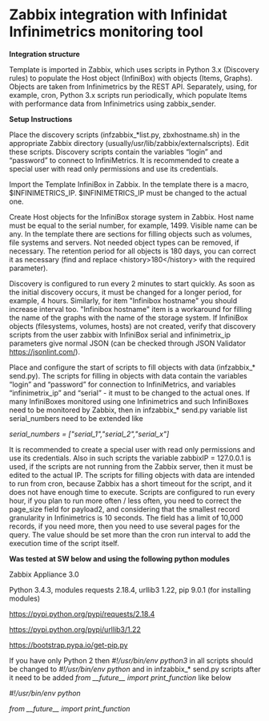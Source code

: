 # Zabbix integration with Infinidat Infinimetrics monitoring tool

__Integration structure__

Template is imported in Zabbix, which uses scripts in Python 3.x (Discovery rules) to populate the Host object (InfiniBox) with objects (Items, Graphs). Objects are taken from Infinimetrics by the REST API. Separately, using, for example, cron, Python 3.x scripts run periodically, which populate Items with performance data from Infinimetrics using zabbix_sender.

__Setup Instructions__

Place the discovery scripts (infzabbix\_\*list.py, zbxhostname.sh) in the appropriate Zabbix directory (usually/usr/lib/zabbix/externalscripts). Edit these scripts. Discovery scripts contain the variables “login” and “password” to connect to InfiniMetrics. It is recommended to create a special user with read only permissions and use its credentials.

Import the Template InfiniBox in Zabbix. In the template there is a macro, $INFINIMETRICS_IP. $INFINIMETRICS_IP must be changed to the actual one.

Create Host objects for the InfiniBox storage system in Zabbix. Host name must be equal to the serial number, for example, 1499. Visible name can be any. In the template there are sections for filling objects such as volumes, file systems and servers. Not needed object types can be removed, if necessary. The retention period for all objects is 180 days, you can correct it as necessary (find and replace \<history\>180\<\/history\> with the required parameter).

Discovery is configured to run every 2 minutes to start quickly. As soon as the initial discovery occurs, it must be changed for a longer period, for example, 4 hours. Similarly, for item "Infinibox hostname" you should increase interval too. "Infinibox hostname" item is a workaround for filling the name of the graphs with the name of the storage system. If InfiniBox objects (filesystems, volumes, hosts) are not created, verify that discovery scripts from the user zabbix with InfiniBox serial and infinimetrix_ip parameters give normal JSON (can be checked through JSON Validator https://jsonlint.com/).

Place and configure the start of scripts to fill objects with data (infzabbix\_\* send.py). The scripts for filling in objects with data contain the variables “login” and “password” for connection to InfiniMetrics, and variables “infinimetrix_ip” and “serial” - it must to be changed to the actual ones. If many InfiniBoxes monitored using one Infinimetrics and such InfiniBoxes need to be monitored by Zabbix, then in infzabbix\_\* send.py variable list serial_numbers need to be extended like

_serial\_numbers = ["serial\_1","serial\_2","serial\_x"]_

It is recommended to create a special user with read only permissions and use its credentials. Also in such scripts the variable zabbixIP = 127.0.0.1 is used, if the scripts are not running from the Zabbix server, then it must be edited to the actual IP.
The scripts for filling objects with data are intended to run from cron, because Zabbix has a short timeout for the script, and it does not have enough time to execute. Scripts are configured to run every hour, if you plan to run more often / less often, you need to correct the page\_size field for payload2, and considering that the smallest record granularity in Infinimetrics is 10 seconds. The field has a limit of 10,000 records, if you need more, then you need to use several pages for the query. The value should be set more than the cron run interval to add the execution time of the script itself.

__Was tested at SW below and using the following python modules__

Zabbix Appliance 3.0

Python 3.4.3, modules requests 2.18.4, urllib3 1.22, pip 9.0.1 (for installing modules)

https://pypi.python.org/pypi/requests/2.18.4

https://pypi.python.org/pypi/urllib3/1.22

https://bootstrap.pypa.io/get-pip.py


If you have only Python 2 then _#!/usr/bin/env python3_ in all scripts should be changed to _#!/usr/bin/env python_ and in infzabbix\_\* send.py scripts after it need to be added _from \_\_future\_\_ import print\_function_ like below

_#!/usr/bin/env python_

_from \_\_future\_\_ import print\_function_

